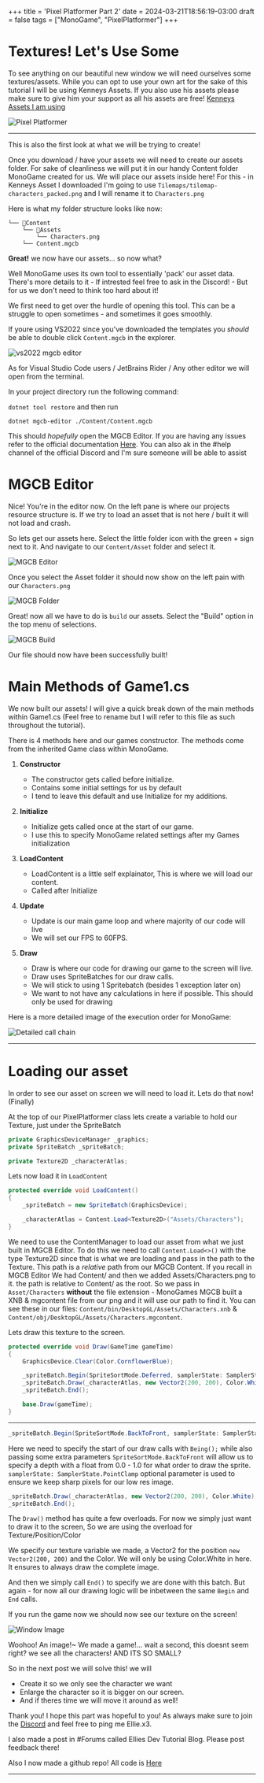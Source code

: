 +++
title = 'Pixel Platformer Part 2'
date = 2024-03-21T18:56:19-03:00
draft = false
tags = ["MonoGame", "PixelPlatformer"]
+++

# Textures! Let's Use Some

To see anything on our beautiful new window we will need ourselves some textures/assets.
While you can opt to use your own art for the sake of this tutorial I will be using Kenneys Assets. If you also use his assets 
please make sure to give him your support as all his assets are free! [Kenneys Assets I am using](https://kenney.nl/assets/pixel-platformer)

![Pixel Platformer](https://kenney.nl/media/pages/assets/pixel-platformer/f1edd7a868-1696667860/samplea.png)

---

This is also the first look at what we will be trying to create!

Once you download / have your assets we will need to create our assets folder. For sake of cleanliness we will put it in our handy Content folder MonoGame
created for us. We will place our assets inside here! For this - in Kenneys Asset I downloaded I'm going to use `Tilemaps/tilemap-characters_packed.png` and I will rename
it to `Characters.png`

Here is what my folder structure looks like now:

```
└── 📁Content
    └── 📁Assets
        └── Characters.png
    └── Content.mgcb
```

**Great!** we now have our assets... so now what? 

Well MonoGame uses its own tool to essentially 'pack' our asset data. There's more details to it - If intrested feel free to ask in the Discord! - 
But for us we don't need to think too hard about it!

We first need to get over the hurdle of opening this tool. This can be a struggle to open sometimes - and sometimes it goes smoothly.

If youre using VS2022 since you've downloaded the templates you *should* be able to double click `Content.mgcb` in the explorer.

![vs2022 mgcb editor](/imgs/pixelplatformer/vs2022mgcb.png)

As for Visual Studio Code users / JetBrains Rider / Any other editor we will open from the terminal.

In your project directory run the following command: 

`dotnet tool restore` and then run 

`dotnet mgcb-editor ./Content/Content.mgcb`

This should *hopefully* open the MGCB Editor. If you are having any issues refer to the official documentation [Here](https://monogame.net/articles/tools/mgcb_editor.html).
You can also ak in the #help channel of the official Discord and I'm sure someone will be able to assist

# MGCB Editor

Nice! You're in the editor now. On the left pane is where our projects resource structure is. If we try to load an asset that is not here / built it will not load and crash.

So lets get our assets here. Select the little folder icon with the green + sign next to it. And navigate to our `Content/Asset` folder and select it.

![MGCB Editor](/imgs/pixelplatformer/mgcb.png)

Once you select the Asset folder it should now show on the left pain with our `Characters.png`

![MGCB Folder](/imgs/pixelplatformer/mgcbfolder.png)

Great! now all we have to do is `build` our assets. Select the "Build" option in the top menu of selections.

![MGCB Build](/imgs/pixelplatformer/mgcbbuild.png)

Our file should now have been successfully built!

# Main Methods of Game1.cs

We now built our assets! I will give a quick break down of the main methods within Game1.cs (Feel free to rename but I will refer to this file as such throughout the tutorial). 

There is 4 methods here and our games constructor. The methods come from the inherited Game class within MonoGame.

1. **Constructor**
    * The constructor gets called before initialize.
    * Contains some initial settings for us by default
    * I tend to leave this default and use Initialize for my additions.

2. **Initialize**
    * Initialize gets called once at the start of our game. 
    * I use this to specify MonoGame related settings after my Games initialization

3. **LoadContent**
    * LoadContent is a little self explainator, This is where we will load our content.
    * Called after Initialize

4. **Update**
    * Update is our main game loop and where majority of our code will live
    * We will set our FPS to 60FPS.

5. **Draw**
    * Draw is where our code for drawing our game to the screen will live.
    * Draw uses SpriteBatches for our draw calls.
    * We will stick to using 1 Spritebatch (besides 1 exception later on)
    * We want to not have any calculations in here if possible. This should only be used for drawing


Here is a more detailed image of the execution order for MonoGame:

![Detailed call chain](/imgs/pixelplatformer/calls.png)

---

# Loading our asset

In order to see our asset on screen we will need to load it. Lets do that now! (Finally)

At the top of our PixelPlatformer class lets create a variable to hold our Texture, just under the SpriteBatch

```cs
private GraphicsDeviceManager _graphics;
private SpriteBatch _spriteBatch;

private Texture2D _characterAtlas;
```

Lets now load it in `LoadContent`

```cs
protected override void LoadContent()
{
    _spriteBatch = new SpriteBatch(GraphicsDevice);

    _characterAtlas = Content.Load<Texture2D>("Assets/Characters");
}
```

We need to use the ContentManager to load our asset from what we just built in MGCB Editor. To do this we need to call `Content.Load<>()`
with the type Texture2D since that is what we are loading and pass in the path to the Texture. This path is a *relative* path from our MGCB Content.
If you recall in MGCB Editor We had Content/ and then we added Assets/Characters.png to it. the path is relative to Content/ as the root. 
So we pass in `Asset/Characters` **without** the file extension - MonoGames MGCB built a XNB & mgcontent file from our png and it will use our path to find it. You can
see these in our files: `Content/bin/DesktopGL/Assets/Characters.xnb` & `Content/obj/DesktopGL/Assets/Characters.mgcontent`.

Lets draw this texture to the screen.

```cs
protected override void Draw(GameTime gameTime)
{
    GraphicsDevice.Clear(Color.CornflowerBlue);

    _spriteBatch.Begin(SpriteSortMode.Deferred, samplerState: SamplerState.PointClamp);
    _spriteBatch.Draw(_characterAtlas, new Vector2(200, 200), Color.White);
    _spriteBatch.End();

    base.Draw(gameTime);
}
```

---

```cs
_spriteBatch.Begin(SpriteSortMode.BackToFront, samplerState: SamplerState.PointClamp);
```

Here we need to specify the start of our draw calls with `Being();` while also passing some extra parameters
`SpriteSortMode.BackToFront` will allow us to specify a depth with a float from 0.0 - 1.0 for what order to draw the sprite.
`samplerState: SamplerState.PointClamp` optional parameter is used to ensure we keep sharp pixels for our low res image.


```cs
_spriteBatch.Draw(_characterAtlas, new Vector2(200, 200), Color.White);
_spriteBatch.End();
```

The `Draw()` method has quite a few overloads. For now we simply just want to draw it to the screen, So we are using the overload for Texture/Position/Color

We specify our texture variable we made, a Vector2 for the position `new Vector2(200, 200)` and the Color. We will only be using Color.White in here. It ensures
to always draw the complete image.

And then we simply call `End()` to specify we are done with this batch. But again - for now all our drawing logic will be inbetween the same 
`Begin` and `End` calls.

If you run the game now we should now see our texture on the screen!

![Window Image](/imgs/pixelplatformer/window.png)

Woohoo! An image!~ We made a game!... wait a second, this doesnt seem right? we see all the characters! AND ITS SO SMALL?

So in the next post we will solve this! we will 

* Create it so we only see the character we want
* Enlarge the character so it is bigger on our screen.
* And if theres time we will move it around as well!

Thank you! I hope this part was hopeful to you! As always make sure to join the [Discord](https://discord.gg/monogame) and feel free to ping me Ellie.x3. 

I also made a post in #Forums called Ellies Dev Tutorial Blog. Please post feedback there!

Also I now made a github repo! All code is [Here](https://github.com/Ellie-x3/PlatformerTutorial)

---